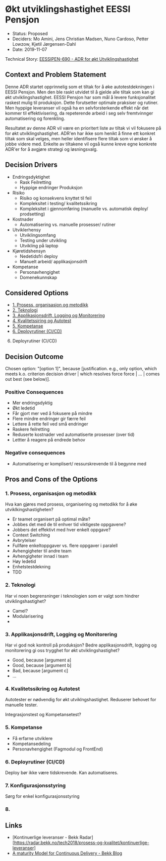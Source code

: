 # Økt utviklingshastighet EESSI Pensjon

* Status: Proposed
* Deciders: Mo Amini, Jens Christian Madsen, Nuno Cardoso, Petter Lowzow, Kjetil Jørgensen-Dahl
* Date: 2019-11-07

Technical Story: [EESSIPEN-690 - ADR for økt Utviklingshastighet](https://jira.adeo.no/browse/EESSIPEN-690)

## Context and Problem Statement

Denne ADR startet opprinnelig som et tiltak for å øke autotestdekningen i EESSI Pensjon. Men den ble raskt utvidet til å gjelde alle tiltak som kan gi økt utviklingshastighet. EESSI Pensjon har som mål å levere funksjonalitet raskest mulig til produksjon. Dette forutsetter optimale praksiser og rutiner. Men hyppige leveranser vil også ha en selvforsterkende effekt når det kommer til effektivisering, da repeterende arbeid i seg selv fremtvinnger automatisering og forenkling. 

Resultatet av denne ADR vil være en prioritert liste av tiltak vi vil fokusere på for økt utviklingshastighet. ADR'en har ikke som henikt å finne ett konkret tiltak som skal velges, men heller identifisere flere tiltak som vi ønsker å jobbe videre med. Enkelte av tiltakene vil også kunne kreve egne konkrete ADR'er for å avgjøre strategi og løsningsvalg.

## Decision Drivers

* Endringsdyktighet
  * Rask Feilretting
  * Hyppige endringer Produksjon
* Risiko
  * Risiko og konsekvens knyttet til feil
  * Kompleksitet i testing/ kvalitetssikring
  * Kompleksitet i gjennomføring (manuelle vs. automatisk deploy/ prodsetting)
* Kostnader
  * Automatisering vs. manuelle prosesser/ rutiner
* Utviklerhensy
  * Utviklingsomfang
  * Testing under utvikling
  * Utvikling på laptop
* Kjøretidshensyn 
  * Nedetidsfri deploy
  * Manuelt arbeid/ applikasjonsdrift
* Kompetanse
  * Personavhengighet
  * Domenekunnskap


## Considered Options

* [1. Prosess, organisasjon og metodikk](https://github.com/navikt/eessi-pensjon/blob/feature/adr-utviklingshastighet/docs/adr/0003-Utviklingshastighet.md#1-prosess-organisasjon-og-metodikk)
* [2. Teknologi](https://github.com/navikt/eessi-pensjon/blob/feature/adr-utviklingshastighet/docs/adr/0003-Utviklingshastighet.md#2-teknologi)
* [3. Applikasjonsdrift, Logging og Monitorering](https://github.com/navikt/eessi-pensjon/blob/feature/adr-utviklingshastighet/docs/adr/0003-Utviklingshastighet.md#3-Applikasjonsdrift-Logging-og-Monitorering)
* [4. Kvalitetssiring og Autotest](https://github.com/navikt/eessi-pensjon/blob/feature/adr-utviklingshastighet/docs/adr/0003-Utviklingshastighet.md#5-kvalitetssikring-og-autotest)
* [5. Kompetanse](https://github.com/navikt/eessi-pensjon/blob/feature/adr-utviklingshastighet/docs/adr/0003-Utviklingshastighet.md#5-kompetanse)
* [6. Deployrutiner (CI/CD)](https://github.com/navikt/eessi-pensjon/blob/feature/adr-utviklingshastighet/docs/adr/0003-Utviklingshastighet.md#6-6.-deployrutiner-(CI/CD))
6. Deployrutiner (CI/CD)

## Decision Outcome

Chosen option: "[option 1]", because [justification. e.g., only option, which meets k.o. criterion decision driver | which resolves force force | … | comes out best (see below)].

### Positive Consequences

* Mer endringsdyktig
* Økt ledetid
* Får gjort mer ved å fokusere på mindre
* Flere mindre endringer gir færre feil
* Lettere å rette feil ved små endringer
* Raskere feilretting
* Reduserte kostnader ved automatiserte prosesser (over tid)
* Lettter å reagere på endrede behov

### Negative consequences

* Automatisering er komplisert/ ressurskrevende til å begynne med

## Pros and Cons of the Options 

### 1. Prosess, organisasjon og metodikk

Hva kan gjøres med prosess, organisering og metodikk for å øke utviklkingshastigheten?

* Er teamet organisert på optimal måte?
* Jobbes det med de til enhver tid viktigeste oppgavene?
* Jobbers det effektivt med hver enkelt oppgave?
* Context Switching 
* Avbrytelser
* Fullføre enkeltoppgaver vs. flere oppgaver i paralell
* Avhengigheter til andre team
* Avhengigheter innad i team
* Høy ledetid
* Enhetstestdekning
* TDD

### 2. Teknologi  

Har vi noen begrensninger i teknologien som er valgt som hindrer utviklingshastighet?

* Camel?
* Modularisering
* 

### 3. Applikasjonsdrift, Logging og Monitorering

Har vi god nok kontroll på produksjon? Bedre applikasjonsdrift, logging og monitorering gi oss trygghet for økt utviklingshastighet?

* Good, because [argument a]
* Good, because [argument b]
* Bad, because [argument c]
* … <!-- numbers of pros and cons can vary -->

### 4. Kvalitetssikring og Autotest

Autotester er nødvendig for økt utviklngshastighet. Reduserer behovet for manuelle tester.

Integrasjonstest og Kompetansetest?

### 5. Kompetanse

* Få erfarne utviklere
* Kompetansedeling
* Personavhengighet (Fagmodul og FrontEnd)

### 6. Deployrutiner (CI/CD)

Deploy bør ikke være tidskrevende. Kan automatiseres.

### 7. Konfigurasjonsstyring

Sørg for enkel konfigurasjonsstyring

### 8. 

## Links 

* [Kontinuerlige leveranser - Bekk Radar] [https://radar.bekk.no/tech2018/prosess-og-kvalitet/kontinuerlige-leveranser]
* [A maturity Model for Continuous Delivery - Bekk Blog](https://blogg.bekk.no/a-maturity-model-for-continuous-delivery-991be2a64e4c)
